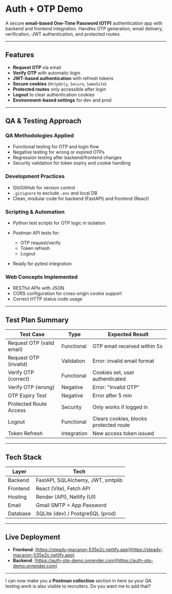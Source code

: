 
# Auth + OTP Demo

A secure **email-based One-Time Password (OTP)** authentication app with backend and frontend integration.
Handles OTP generation, email delivery, verification, JWT authentication, and protected routes.

---

## Features

* **Request OTP** via email
* **Verify OTP** with automatic login
* **JWT-based authentication** with refresh tokens
* **Secure cookies** (`HttpOnly`, `Secure`, `SameSite`)
* **Protected routes** only accessible after login
* **Logout** to clear authentication cookies
* **Environment-based settings** for dev and prod

---

## QA & Testing Approach

### QA Methodologies Applied

* Functional testing for OTP and login flow
* Negative testing for wrong or expired OTPs
* Regression testing after backend/frontend changes
* Security validation for token expiry and cookie handling

### Development Practices

* Git/GitHub for version control
* `.gitignore` to exclude `.env` and local DB
* Clean, modular code for backend (FastAPI) and frontend (React)

### Scripting & Automation

* Python test scripts for OTP logic in isolation
* Postman API tests for:

  * OTP request/verify
  * Token refresh
  * Logout
* Ready for pytest integration

### Web Concepts Implemented

* RESTful APIs with JSON
* CORS configuration for cross-origin cookie support
* Correct HTTP status code usage

---

## Test Plan Summary

| Test Case                 | Type        | Expected Result                        |
| ------------------------- | ----------- | -------------------------------------- |
| Request OTP (valid email) | Functional  | OTP email received within 5s           |
| Request OTP (invalid)     | Validation  | Error: invalid email format            |
| Verify OTP (correct)      | Functional  | Cookies set, user authenticated        |
| Verify OTP (wrong)        | Negative    | Error: "Invalid OTP"                   |
| OTP Expiry Test           | Negative    | Error after 5 min                      |
| Protected Route Access    | Security    | Only works if logged in                |
| Logout                    | Functional  | Clears cookies, blocks protected route |
| Token Refresh             | Integration | New access token issued                |

---

## Tech Stack

| Layer    | Tech                              |
| -------- | --------------------------------- |
| Backend  | FastAPI, SQLAlchemy, JWT, smtplib |
| Frontend | React (Vite), Fetch API           |
| Hosting  | Render (API), Netlify (UI)        |
| Email    | Gmail SMTP + App Password         |
| Database | SQLite (dev) / PostgreSQL (prod)  |

---

## Live Deployment

* **Frontend**: [https://steady-macaron-535e2c.netlify.app](https://steady-macaron-535e2c.netlify.app)
* **Backend**: [https://auth-otp-demo.onrender.com](https://auth-otp-demo.onrender.com)

---

I can now make you a **Postman collection** section in here so your QA testing work is also visible to recruiters.
Do you want me to add that?
